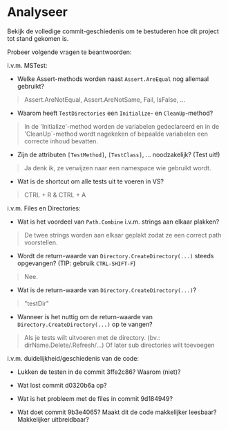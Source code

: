 # Analyseer

Bekijk de volledige commit-geschiedenis om te bestuderen hoe dit project tot stand gekomen is.

Probeer volgende vragen te beantwoorden:

i.v.m. MSTest:

- Welke Assert-methods worden naast `Assert.AreEqual` nog allemaal gebruikt?

> Assert.AreNotEqual, Assert.AreNotSame, Fail, IsFalse, ...

- Waarom heeft `TestDirectories` een `Initialize`- en `CleanUp`-method?

> In de 'Initialize'-method worden de variabelen gedeclareerd en in de 'CleanUp`-method wordt nagekeken of bepaalde variabelen een correcte inhoud bevatten.

- Zijn de attributen `[TestMethod]`, `[TestClass]`, ... noodzakelijk? (Test uit!)

> Ja denk ik, ze verwijzen naar een namespace wie gebruikt wordt.

- Wat is de shortcut om alle tests uit te voeren in VS?

> CTRL + R & CTRL + A

i.v.m. Files en Directories:

- Wat is het voordeel van `Path.Combine` i.v.m. strings aan elkaar plakken?

> De twee strings worden aan elkaar geplakt zodat ze een correct path voorstellen.

- Wordt de return-waarde van `Directory.CreateDirectory(...)` steeds opgevangen? (TIP: gebruik `CTRL-SHIFT-F`)

> Nee.

- Wat is de return-waarde van `Directory.CreateDirectory(...)`?

> "testDir"

- Wanneer is het nuttig om de return-waarde van `Directory.CreateDirectory(...)` op te vangen?

> Als je tests wilt uitvoeren met de directory. (bv.: dirName.Delete/.Refresh/...)
> Of later sub directories wilt toevoegen

i.v.m. duidelijkheid/geschiedenis van de code:

- Lukken de testen in de commit 3ffe2c86? Waarom (niet)?

>

- Wat lost commit d0320b6a op?

>

- Wat is het probleem met de files in commit 9d184949?

>

- Wat doet commit 9b3e4065? Maakt dit de code makkelijker leesbaar? Makkelijker uitbreidbaar?

>